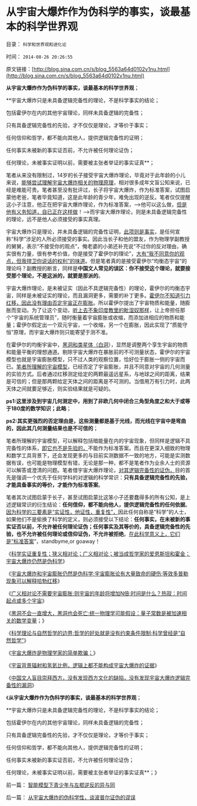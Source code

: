 # 从宇宙大爆炸作为伪科学的事实，谈最基本的科学世界观

目录： `科学和世界观和进化论` 

时间： `2014-08-26 20:26:55` 

原文链接：[http://blog.sina.com.cn/s/blog_5563a64d0102v1nu.html](http://blog.sina.com.cn/s/blog_5563a64d0102v1nu.html)

**从宇宙大爆炸作为伪科学的事实，谈最基本的科学世界观**；

**宇宙大爆炸只是未具备逻辑完备性的理论，不是科学事实的结论；

包括霍伊尔在内的其他宇宙理论，同样未具备逻辑的完备性；

只有具备逻辑完备性的先验，才不仅仅是理论，才等价于事实；

任何信仰和哲学，都不能向其他人，提供逻辑完备性的证明；

任何事实未被新的事实证否前，不允许被任何理论证伪；

任何理论，未被事实证明以前，需要被主张者举证的事实证真**；

笔者从来没有限制过，14岁的长子接受宇宙大爆炸理论，毕竟对于此年龄的小儿来说，[能够尝试理解宇宙大爆炸相关的物理原理](../../../2010/6/16/宇宙大爆炸是伪科学的科学理论.md)，相对很多成年文盲公知来说，已经是难能可贵。笔者甚至没有批评过，长子将宇宙大爆炸，作为标准答案，试图启蒙他老爸，笔者毕竟知道，这是此年龄的青少年，难免出现的逆反。笔者仅仅提醒这小子注意，他正在把宇宙大爆炸理论，作为标准答案，——>他可以这么做，[但是他有义务知道，自已正在这样做](../../../2011/2/18/主张标准答案者将失去发言权.md)！——>而宇宙大爆炸理论，则是未具备逻辑完备性的理论，远不是他人必须接受的事实真理。

宇宙大爆炸只是理论，并未具备逻辑的完备性证明，[此项则是事实](../../../2014/8/16/宇宙大爆炸是物理学家的简单欺骗.md)，是任何宣称“科学”涉足的人所必须接受的事实。因此当长子和他的盟友，作为物理学副教授的舅舅，表示“不接受你的观点”，俺老婆的小弟还补充说“不过你的反对理由，确实很有力量，很有参考价值，你是接受了霍伊尔的理论”，[大有“我不同意你的观点，但我捍卫你说话的权利”的味道](../../../2009/11/9/天赋人权，还是天赋发言权.md)。但是笔者真的是接受霍伊尔“均衡态宇宙”的理论吗？副教授的断言，同样是**中国文人常见的误区：你不接受这个理论，就要接受那个理论，不是这派的，就要是那派的**。

宇宙大爆炸理论，是未被证实（因此不具逻辑完备性）的理论，霍伊尔的均衡态宇宙，同样是未被证实的理论，而且漏洞更多，需要的补丁更多。[霍伊尔不知道引力红移，因此没有理由否定宇宙正在膨胀](../../../2010/6/16/等效多普勒-引力红移可以解释哈勃红移.md)。所以霍伊尔提出了宇宙物质和能量，随膨胀而变动。为了让这个变动，[听上去不象印度教里的毗湿奴那样](../../../2012/3/12/印度教的真理牌巨型机中的黑客帝国.md)，让上帝担任那个“宇宙的系统管理员”，随时衡量着宇宙膨胀或收缩，而添加进相应的物质和能量；霍伊尔假定出一个双元宇宙，一个收缩，另一个在膨胀，因此实现了“质能守恒”原理，而宇宙大爆炸则只能寄望于测不准。

在霍伊尔的均衡宇宙中，[黑洞和类星体（白洞](../../../2010/6/17/黑洞会死亡；量子常数可能是统一物理的突破口.md)），显然是调整两个孪生宇宙的物质和能量平衡的理想通道。剔除宇宙大爆炸在暴胀前的不可测量状态，霍伊尔的宇宙模型也就是宇宙膨胀模型，只不过人类的观察位置，恰好位于膨胀一侧的宇宙而已。[笔者所理解的宇宙模型](../../../2010/6/17/宇宙是封闭的连续“球面”；科学理论与自然哲学的边界.md)，已经否定了宇宙膨胀，并且不同意对宇宙的几何测量的实验方式。后者通过红移测定给定的两颗最遥远星系，与地球之间的距离，结果是可信的；但是那两颗给定天体之间的距离是不可测的。当借用万有引力时，此两天体之间就要足够近，则实验结果就是可疑的。

**ps1:这里涉及到宇宙几何测定中，用到了非欧几何中闭合三角型角度之和大于或等于180度的数学知识；此略**；

**ps2:其实更强烈的否定理由是，这些测量都是基于光线，而光线在宇宙中是弯曲的，因此其几何测量结果也是不可信的**；

笔者所理解的宇宙模型，可以解释包括暗能量在内的宇宙现象，但同样是逻辑不具完备性的体系，[即它也不是先验的，](../../../2012/3/14/面向对象的“科学发展观”.md)不能作为标准答案。而且在更深入细致的物理和数学工具背景下，还会发现更多的与目前实测数据不一致的地方，可能是实测数据有误，也可能是物理模型有错，无论是那一种，都不是笔者作为业余人士的资源可以解答或澄清的问题。笔者借宇宙大爆炸理论，[对其逻辑完备性的证伪，](../../../2010/2/21/完备性体系的逻辑常识和道德，法律，伦理.md)目的首先是强调一个优先于任何学科的对逻辑的科学常识：**只有具备逻辑完备性的先验，才能具备事实的等价，才能作为标准答案**。

笔者其次试图启蒙于长子，甚至试图启蒙比这笨小子还要蠢得多的所有公知，是上述逻辑常识的衍生结论：**任何信仰，都不能向他人，提供逻辑完备性的任何依据**。[因为科学的三要素是“实证性，他证性，重复性”，](../../../2011/2/16/实体经济学和历史学都是研究人类行为的科学.md)因此任何自称是“科学”的人士，如果他们不是偷换了科学的定义，则必须接受以下结论：**任何事实，在未被新的事实证否以前，不允许被任何理论证伪；任何事实及其等价的，具备逻辑完备性的先验，也不允许被任何理论或信仰证伪，不允许被拒绝**。[在此科学意义上，它们是“标准答案](../../../2014/7/10/辩证vs客观”水火不容,无视“个体意识主权”的邪教陋习.md)”，standbyme,or
goaway！

《[科学实证重复性；狭义相对论；广义相对论；被当成哲学家的爱恩斯坦和霍金；宇宙大爆炸仍然是伪科学](../../../2010/6/16/宇宙大爆炸是伪科学的科学理论.md)》

《[宇宙大爆炸和宇宙膨胀仍然是伪科学;宇宙膨胀论有大量致命的硬伤;等效多普勒现象可以解释哈勃红移](../../../2010/6/16/等效多普勒-引力红移可以解释哈勃红移.md)》

《[广义相对论不需要宇宙膨胀;则宇宙的年龄将增加N倍;时间是什么？热寂：时间起点或多个宇宙](../../../2010/6/16/宇宙不需要迅速膨胀；宇宙年龄长N倍；时间是什么？.md)》

《[黑洞不会一直增大，黑洞也会死亡;统一物理学可能假设：量子常数是被加速相关的数学变量](../../../2010/6/17/黑洞会死亡；量子常数可能是统一物理的突破口.md)；》

《[科学理论与自然哲学的边界;哲学的好处就是没有约束条件限制;科学曾经是“自然哲学”](../../../2010/6/17/宇宙是封闭的连续“球面”；科学理论与自然哲学的边界.md)》

《[宇宙大爆炸是物理学家的简单欺骗；](../../../2014/8/16/宇宙大爆炸是物理学家的简单欺骗.md)》

《[宇宙背景辐射和氢氦比例，逻辑上都不能构成宇宙大爆炸的证据](../../../2014/8/18/宇宙大爆炸的背景辐射，你耳边的噪声，是上帝创世的余音绕梁；.md)》

《[中国文人盲目崇拜西方，没有发现西方文化的缺陷，没有发现宇宙大爆炸逻辑完备性的漏洞](../../../2014/8/25/从宇宙大爆炸的伪科学性，谈波普尔证伪的谬误.md)》

《**从宇宙大爆炸作为伪科学的事实，谈最基本的科学世界观**；

**宇宙大爆炸只是未具备逻辑完备性的理论，不是科学事实的结论；

包括霍伊尔在内的其他宇宙理论，同样未具备逻辑的完备性；

只有具备逻辑完备性的先验，才不仅仅是理论，才等价于事实；

任何信仰和哲学，都不能向其他人，提供逻辑完备性的证明；

任何事实未被新的事实证否前，不允许被任何理论证伪；

任何理论，未被事实证明以前，需要被主张者举证的事实证真**；》

前一篇： [智能模型下青少年与左棍逆反的异与同](../../../2014/8/28/智能模型下青少年与左棍逆反的异与同.md)

后一篇： [从宇宙大爆炸的伪科学性，谈波普尔证伪的谬误](../../../2014/8/25/从宇宙大爆炸的伪科学性，谈波普尔证伪的谬误.md)

